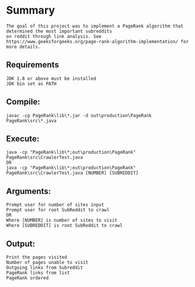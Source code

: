 # Summary
    The goal of this project was to implement a PageRank algorithm that determined the most important subreddits
    on reddit through link analysis. See https://www.geeksforgeeks.org/page-rank-algorithm-implementation/ for 
    more details.
    
## Requirements
    JDK 1.8 or above must be installed
    JDK bin set as PATH
    
## Compile:
    javac -cp PageRank\lib\*.jar -d out\production\PageRank PageRank\src\*.java
    
## Execute:
    java -cp "PageRank\lib\*;out\production\PageRank" PageRank\src\CrawlerTest.java
    OR 
    java -cp "PageRank\lib\*;out\production\PageRank" PageRank\src\CrawlerTest.java [NUMBER] [SUBREDDIT]
    
## Arguments:
    Prompt user for number of sites input
    Prompt user for root SubReddit to crawl
    OR
    Where [NUMBER] is number of sites to visit
    Where [SUBREDDIT] is root SubReddit to crawl 
    
## Output:
    Print the pages visited
    Number of pages unable to visit
    Outgoing links from Subreddit
    PageRank links from list
    PageRank ordered
